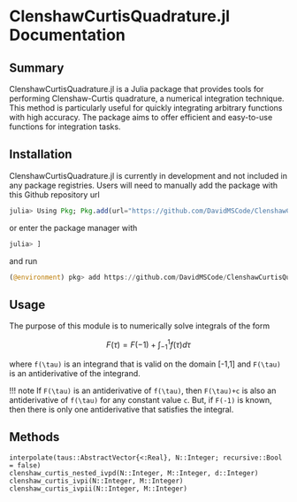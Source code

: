 # ClenshawCurtisQuadrature.jl Documentation

## Summary

ClenshawCurtisQuadrature.jl is a Julia package that provides tools for
performing Clenshaw-Curtis quadrature, a numerical integration technique. This
method is particularly useful for quickly integrating arbitrary functions with
high accuracy. The package aims to offer efficient and easy-to-use functions
for integration tasks.

## Installation
ClenshawCurtisQuadrature.jl is currently in development and not included in any
package registries. Users will need to manually add the package with this
Github repository url
```Julia
julia> Using Pkg; Pkg.add(url="https://github.com/DavidMSCode/ClenshawCurtisQuadrature.jl")
```
or enter the package manager with 
```julia
julia> ]
```
and run
```julia
(@environment) pkg> add https://github.com/DavidMSCode/ClenshawCurtisQuadrature.jl
```

## Usage
The purpose of this module is to numerically solve integrals of the form

```math
F(\tau) = F(-1) + \int_{-1}^{1}f(\tau)d\tau
```
where ``f(\tau)`` is an integrand that is valid on the domain [-1,1] and
``F(\tau)`` is an antiderivative of the integrand. 

!!! note
    If ``F(\tau)`` is an antiderivative of ``f(\tau)``, then ``F(\tau)+c`` is
    also an antiderivative of ``f(\tau)`` for any constant value ``c``. But, if
    ``F(-1)`` is known, then there is only one antiderivative that satisfies the
    integral.


## Methods

```@docs
interpolate(taus::AbstractVector{<:Real}, N::Integer; recursive::Bool = false)
clenshaw_curtis_nested_ivpd(N::Integer, M::Integer, d::Integer)
clenshaw_curtis_ivpi(N::Integer, M::Integer)
clenshaw_curtis_ivpii(N::Integer, M::Integer)
```